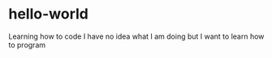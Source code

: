 # hello-world
Learning how to code
I have no idea what I am doing but I want to learn how to program 
